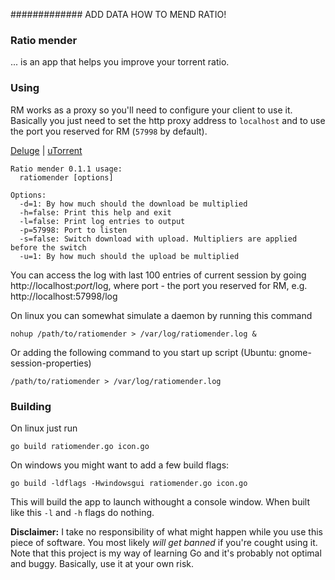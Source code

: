 ############# ADD DATA HOW TO MEND RATIO!

### Ratio mender 
... is an app that helps you improve your torrent ratio.

### Using
RM works as a proxy so you'll need to configure your client to use it. Basically you just need to set the http proxy address to `localhost` and to use the port you reserved for RM (`57998` by default).

[Deluge](http://s2.postimage.org/e4m8jbwtl/deluge.png) | [uTorrent](http://s2.postimage.org/ra1qpfqp5/utorrent.png)

```
Ratio mender 0.1.1 usage:
  ratiomender [options]

Options:
  -d=1: By how much should the download be multiplied
  -h=false: Print this help and exit
  -l=false: Print log entries to output
  -p=57998: Port to listen
  -s=false: Switch download with upload. Multipliers are applied before the switch
  -u=1: By how much should the upload be multiplied
```

You can access the log with last 100 entries of current session by going http://localhost:*port*/log, where port - the port you reserved for RM, e.g. http://localhost:57998/log

On linux you can somewhat simulate a daemon by running this command
```
nohup /path/to/ratiomender > /var/log/ratiomender.log &
```
Or adding the following command to you start up script (Ubuntu: gnome-session-properties)
```
/path/to/ratiomender > /var/log/ratiomender.log
```

### Building
On linux just run
```
go build ratiomender.go icon.go
```

On windows you might want to add a few build flags:
```
go build -ldflags -Hwindowsgui ratiomender.go icon.go
```
This will build the app to launch withought a console window. When built like this `-l` and `-h` flags do nothing.

**Disclaimer:** I take no responsibility of what might happen while you use this piece of software. You most likely *will get banned* if you're cought using it. Note that this project is my way of learning Go and it's probably not optimal and buggy. Basically, use it at your own risk.
